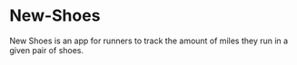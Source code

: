 # New-Shoes
New Shoes is an app for runners to track the amount of miles they run in a given pair of shoes.
